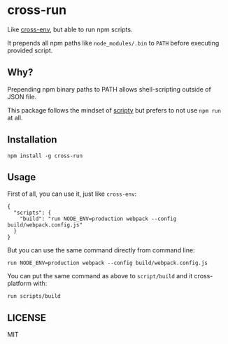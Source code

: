 # cross-run

Like [cross-env](https://github.com/kentcdodds/cross-env), but able to run npm scripts.

It prepends all npm paths like `node_modules/.bin` to `PATH` before executing provided script.

## Why?

Prepending npm binary paths to PATH allows shell-scripting outside of JSON file.

This package follows the mindset of [scripty](https://github.com/testdouble/scripty) but prefers to not use `npm run` at all.

## Installation

```
npm install -g cross-run
```

## Usage

First of all, you can use it, just like `cross-env`:

```
{
  "scripts": {
    "build": "run NODE_ENV=production webpack --config build/webpack.config.js"
  }
}

```

But you can use the same command directly from command line:

```
run NODE_ENV=production webpack --config build/webpack.config.js
```

You can put the same command as above to `script/build` and it cross-platform with:

```
run scripts/build
```

## LICENSE

MIT
